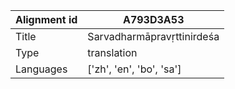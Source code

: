 |Alignment id | A793D3A53
| --- | --- 
|Title | Sarvadharmāpravṛttinirdeśa 
|Type | translation
|Languages | ['zh', 'en', 'bo', 'sa']